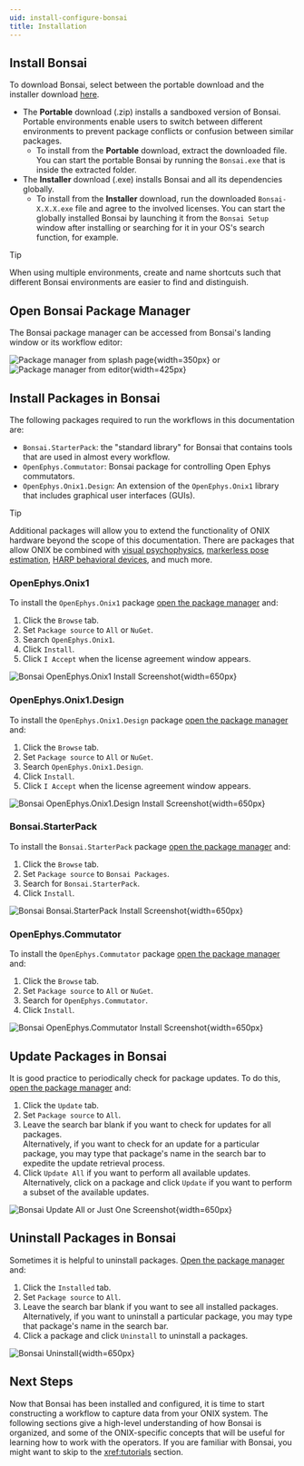 ```yaml
---
uid: install-configure-bonsai
title: Installation
---
```


## Install Bonsai
To download Bonsai, select between the portable download and the installer download [here](https://bonsai-rx.org/docs/articles/installation.html).

*   The **Portable** download (.zip) installs a sandboxed version of Bonsai. Portable environments enable users to switch between different environments to prevent package conflicts or confusion between similar packages.
    *   To install from the **Portable** download, extract the downloaded file. You can start the portable Bonsai by running the `Bonsai.exe` that is inside the extracted folder.
*   The **Installer** download (.exe) installs Bonsai and all its dependencies globally.
    *   To install from the **Installer** download, run the downloaded `Bonsai-X.X.X.exe` file and agree to the involved licenses. You can start the globally installed Bonsai by launching it from the `Bonsai Setup` window after installing or searching for it in your OS's search function, for example. 

> [!TIP]
> When using multiple environments, create and name shortcuts such that different Bonsai environments are easier to find and distinguish. 

## Open Bonsai Package Manager
The Bonsai package manager can be accessed from Bonsai's landing window or its workflow editor:

![Package manager from splash page](../../images/bonsai-splash-page-package-manager-highlight.png){width=350px} or ![Package manager from editor](../../images/bonsai-editor-package-manager-highlight.png){width=425px}

## Install Packages in Bonsai
The following packages required to run the workflows in this documentation are:

* `Bonsai.StarterPack`: the "standard library" for Bonsai that contains tools that are used in almost every workflow.
* `OpenEphys.Commutator`: Bonsai package for controlling Open Ephys commutators.
* `OpenEphys.Onix1.Design`: An extension of the `OpenEphys.Onix1` library that includes graphical user interfaces (GUIs).

> [!TIP]
> Additional packages will allow you to extend the functionality of ONIX hardware beyond the scope of this documentation. There are packages that allow ONIX be combined with [visual psychophysics](https://bonsai-rx.org/docs/tutorials/vision-psychophysics.html), [markerless pose estimation](https://bonsai-rx.org/sleap/), [HARP behavioral devices](https://harp-tech.org/), and much more.

### OpenEphys.Onix1

To install the `OpenEphys.Onix1` package [open the package manager](#open-bonsai-package-manager) and:

1.  Click the `Browse` tab.
1.  Set `Package source` to `All` or `NuGet`.
1.  Search `OpenEphys.Onix1`.
1.  Click `Install`.
1.  Click `I Accept` when the license agreement window appears.

![Bonsai OpenEphys.Onix1 Install Screenshot](../../images/bonsai-install-OpenEphys.Onix1.webp){width=650px}

### OpenEphys.Onix1.Design

To install the `OpenEphys.Onix1.Design` package [open the package manager](#open-bonsai-package-manager) and:

1.  Click the `Browse` tab.
1.  Set `Package source` to `All` or `NuGet`.
1.  Search `OpenEphys.Onix1.Design`.
1.  Click `Install`.
1.  Click `I Accept` when the license agreement window appears.

![Bonsai OpenEphys.Onix1.Design Install Screenshot](../../images/bonsai-install-OpenEphys.Onix1.Design.webp){width=650px}

### Bonsai.StarterPack

To install the `Bonsai.StarterPack` package [open the package manager](#open-bonsai-package-manager) and:

1.  Click the `Browse` tab.
1.  Set `Package source` to `Bonsai Packages`.
1.  Search for `Bonsai.StarterPack`.
1.  Click `Install`.

![Bonsai Bonsai.StarterPack Install Screenshot](../../images/bonsai-install-Bonsai.StarterPack.webp){width=650px}

### OpenEphys.Commutator

To install the `OpenEphys.Commutator` package [open the package manager](#open-bonsai-package-manager) and:

1.  Click the `Browse` tab.
1.  Set `Package source` to `All` or `NuGet`.
1.  Search for `OpenEphys.Commutator`.
1.  Click `Install`.

![Bonsai OpenEphys.Commutator Install Screenshot](../../images/bonsai-install-OpenEphys.Commutator.webp){width=650px}

## Update Packages in Bonsai

It is good practice to periodically check for package updates. To do this, [open the package manager](#open-bonsai-package-manager) and:

1.  Click the `Update` tab.
1.  Set `Package source` to `All`.
1.  Leave the search bar blank if you want to check for updates for all packages.\
    Alternatively, if you want to check for an update for a particular package, you may type that package's name in the search bar to expedite the update retrieval process.
1.  Click `Update All` if you want to perform all available updates.\
    Alternatively, click on a package and click `Update` if you want to perform a subset of the available updates.

![Bonsai Update All or Just One Screenshot](../../images/bonsai-update.webp){width=650px}

## Uninstall Packages in Bonsai

Sometimes it is helpful to uninstall packages. [Open the package manager](#open-bonsai-package-manager) and:

1.  Click the `Installed` tab.
1.  Set `Package source` to `All`.
1.  Leave the search bar blank if you want to see all installed packages.\
    Alternatively, if you want to uninstall a particular package, you may type that package's name in the search bar.
1.  Click a package and click `Uninstall` to uninstall a packages.

![Bonsai Uninstall](../../images/bonsai-uninstall-Bonsai.OpenEphys.webp){width=650px}

## Next Steps

Now that Bonsai has been installed and configured, it is time to start constructing a workflow to capture data from your ONIX system. The following sections give a high-level understanding of how Bonsai is organized, and some of the ONIX-specific concepts that will be useful for learning how to work with the operators. If you are familiar with Bonsai, you might want to skip to the <xref:tutorials> section.

